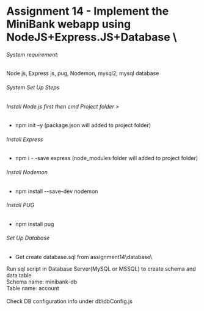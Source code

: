 # Assignment 14 - Implement the MiniBank webapp using NodeJS+Express.JS+Database \

###### System requirement: 
Node js, Express js, pug, Nodemon, mysql2, mysql database 

###### System Set Up Steps 
###### Install Node.js first then cmd Project folder > 
- npm init –y 
(package.json will added to project folder) 

###### Install Express
- npm i - -save express
(node_modules folder will added to project folder)

###### Install Nodemon
- npm install --save-dev nodemon

###### Install PUG
- npm install pug

###### Set Up Database
- Get create database.sql from assignment14\database\

Run sql script in Database Server(MySQL or MSSQL) to create schema and data table \
Schema name: minibank-db\
Table name: account
\
\
Check DB configuration info under db\dbConfig.js





